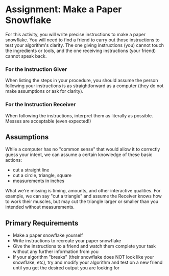 # Assignment: Make a Paper Snowflake
For this activity, you will write precise instructions to make a paper snowflake. You will need to find a friend to carry out those instructions to test your algorithm's clarity. The one giving instructions (you) cannot touch the ingredients or tools, and the one receiving instructions (your friend) cannot speak back.

### For the Instruction Giver
When listing the steps in your procedure, you should assume the person following your instructions is as straightforward as a computer (they do not make assumptions or ask for clarity).

### For the Instruction Receiver
When following the instructions, interpret them as literally as possible. Messes are acceptable (even expected!)

## Assumptions
While a computer has no "common sense" that would allow it to correctly guess your intent, we can assume a certain knowledge of these basic actions:

- cut a straight line
- cut a circle, triangle, square
- measurements in inches

What we're missing is timing, amounts, and other interactive qualities. For example, we can say "cut a triangle" and assume the Receiver knows how to work their muscles, but may cut the triangle larger or smaller than you intended without measurements.

## Primary Requirements
- Make a paper snowflake yourself
- Write instructions to recreate your paper snowflake
- Give the instructions to a friend and watch them complete your task without any further information from you
- If your algorithm "breaks" (their snowflake does NOT look like your snowflake, etc), try and modify your algorithm and test on a new friend until you get the desired output you are looking for
